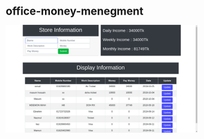 # office-money-menegment


<img src="Screenshot from 2019-10-25 23-11-06.png" alt="account managment" style="height:200px width:100%">
